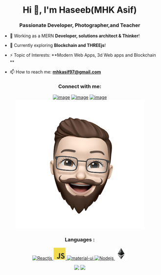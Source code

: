 <!--
### Hi there 👋


**mhkasif/mhkasif** is a ✨ _special_ ✨ repository because its `README.md` (this file) appears on your GitHub profile.

Here are some ideas to get you started:

- 🔭 I’m currently working on ...
- 🌱 I’m currently learning ...
- 👯 I’m looking to collaborate on ...
- 🤔 I’m looking for help with ...
- 💬 Ask me about ...
- 📫 How to reach me: ...
- 😄 Pronouns: ...
- ⚡ Fun fact: ...
-->
<h1 align="center">Hi 👋, I'm Haseeb(MHK Asif) </h1>
<h3 align="center">Passionate Developer, Photographer,and Teacher</h3>

- 🔭 Working as a MERN **Developer, solutions architect & Thinker**!

- 🌱 Currently exploring **Blockchain and THREEjs**!

- ⚡ Topic of Interests: **Modern Web Apps, 3d Web apps and Blockchain **

<!-- - 👯 Love to collaborate on blockchain based **layer 0 protocols, automated tools, bots & frameworks** -->

- 📫 How to reach me: **mhkasif97@gmail.com**

<h3 align="center">Connect with me:</h3>
<div align="center">

[![image](https://img.shields.io/badge/LinkedIn-0077B5?style=for-the-badge&logo=linkedin&logoColor=white)](https://www.linkedin.com/in/mhkasif97/)
[![image](https://img.shields.io/badge/Twitter-1DA1F2?style=for-the-badge&logo=twitter&logoColor=white)](https://twitter.com/mhkasif)
[![image](https://img.shields.io/badge/Gmail-D14836?style=for-the-badge&logo=gmail&logoColor=white)](mailto:mhkasif97@gmail.com)
[![image](https://raw.githubusercontent.com/mhkasif/mhkasif/main/laugh.png)](https://mhkasif.github.io)
  
  
</div>

<h3 align="center">Languages :</h3>

<p align="center">  
  <a href="https://reactjs.org/" target="_blank"> 
    <img src="https://raw.githubusercontent.com/facebook/react/main/packages/react-devtools/icons/icon128.png" alt="Reactjs" width="40" height="40"/> 
  </a> 
  <a href="https://developer.mozilla.org/en-US/docs/Web/JavaScript" target="_blank"> 
    <img src="https://raw.githubusercontent.com/devicons/devicon/master/icons/javascript/javascript-original.svg" alt="javascript" width="40" height="40"/> 
  </a> 
  <a href="https://mui.com/" target="_blank"> 
    <img src="https://raw.githubusercontent.com/mui-org/material-ui/master/docs/public/static/logo.png" alt="material-ui" width="40" height="40"/> 
  </a> 

  <a href="https://nodejs.org/en/" target="_blank"> 
    <img src="https://nodejs.org/static/images/logo-light.svg" alt="Nodejs" width="40" height="40"/> 
  </a> 
  <a href="https://ethereum.org/en/developers/docs/" target="_blank"> 
    <img src="https://raw.githubusercontent.com/ethereum/ethereum-org/master/dist/images/logos/ETHEREUM-ICON_Black.png" alt="ethereum" width="40" height="40"/> 
  </a>  
</p>

<p align= "center">
  <img height= "150" src="https://github-readme-stats.vercel.app/api?username=mhkasif&theme=react&show_icons=true&include_all_commits=true" />
  <img height= "150" src="https://github-readme-stats.vercel.app/api/top-langs/?username=mhkasif&theme=react&layout=compact" />
</p>
